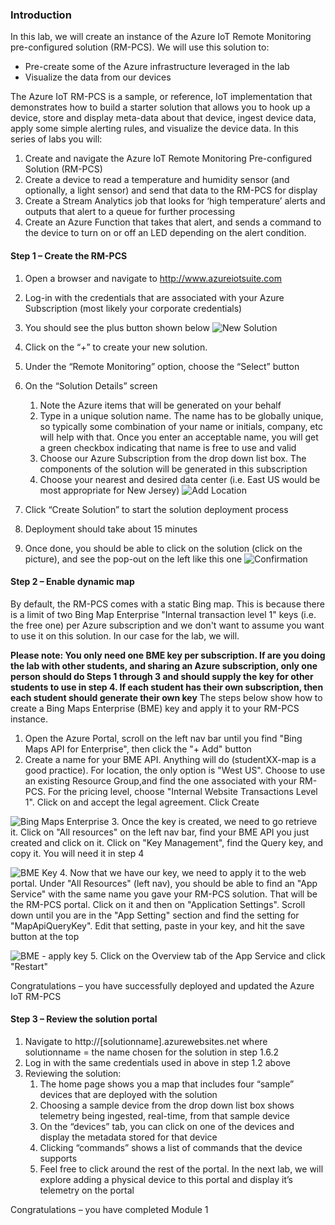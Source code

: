 ### Introduction

In this lab, we will create an instance of the Azure IoT Remote Monitoring pre-configured solution (RM-PCS).  We will use this solution to:
* Pre-create some of the Azure infrastructure leveraged in the lab
* Visualize the data from our devices


The Azure IoT RM-PCS is a sample, or reference, IoT implementation that demonstrates how to build a starter solution that allows you to hook up a device, store and display meta-data about that device, ingest device data, apply some simple alerting rules, and visualize the device data.
In this series of labs you will:

1.	Create and navigate the Azure IoT Remote Monitoring Pre-configured Solution (RM-PCS)
2.	Create a device to read a temperature and humidity sensor (and optionally, a light sensor) and send that data to the RM-PCS for display
3.	Create a Stream Analytics job that looks for ‘high temperature’ alerts and outputs that alert to a queue for further processing
4.	Create an Azure Function that takes that alert, and sends a command to the device to turn on or off an LED depending on the alert condition.


#### Step 1 – Create the RM-PCS
1.	Open a browser and navigate to http://www.azureiotsuite.com
2.	Log-in with the credentials that are associated with your Azure Subscription  (most likely your corporate credentials)
3.	You should see the plus button shown below
![New Solution](/images/m1NewSolution.png)


4.	Click on the “+” to create your new solution.
5.	Under the “Remote Monitoring” option, choose the “Select” button
6.	On the “Solution Details” screen
    1. 	Note the Azure items that will be generated on your behalf
    2. 	Type in a unique solution name.  The name has to be globally unique, so typically some combination of your name or     initials, company, etc will help with that.  Once you enter an acceptable name, you will get a green checkbox         indicating that name is free to use and valid
    3. 	Choose our Azure Subscription from the drop down list box.  The components of the solution will be generated in       this subscription
    4. 	Choose your nearest and desired data center (i.e.  East US would be most appropriate for New Jersey)
    ![Add Location](/images/m1EnterLocation.png)
 

7.	Click “Create Solution” to start the solution deployment process
8.	Deployment should take about 15 minutes
9.	Once done, you should be able to click on the solution (click on the picture), and see the pop-out on the left like this one
![Confirmation](/images/m1Confirmation.png)

#### Step 2 – Enable dynamic map

By default, the RM-PCS comes with a static Bing map.  This is because there is a limit of two Bing Map Enterprise "Internal transaction level 1" keys (i.e. the free one) per Azure subscription and we don't want to assume you want to use it on this solution.  In our case for the lab, we will.  

**Please note:  You only need one BME key per subscription.  If are you doing the lab with other students, and sharing an Azure subscription, only one person should do Steps 1 through 3 and should supply the key for other students to use in step 4.  If each student has their own subscription, then each student should generate their own key**
The steps below show how to create a Bing Maps Enterprise (BME) key and apply it to your RM-PCS instance.

1. Open the Azure Portal, scroll on the left nav bar until you find "Bing Maps API for Enterprise", then click the "+ Add" button
2. Create a name for your BME API.  Anything will do (studentXX-map is a good practice).  For location, the only option is "West US".  Choose to use an existing Resource Group,and find the one associated with your RM-PCS.  For the pricing level, choose "Internal Website Transactions Level 1".  Click on and accept the legal agreement.  Click Create

![Bing Maps Enterprise](/images/m1.bingmapsenterprise.jpg)
3. Once the key is created, we need to go retrieve it.  Click on "All resources" on the left nav bar, find your BME API you just created and click on it.  Click on "Key Management", find the Query key, and copy it.  You will need it in step 4

![BME Key](/images/m1.bingmapsenterprise-key.jpg)
4. Now that we have our key, we need to apply it to the web portal.  Under "All Resources" (left nav), you should be able to find an "App Service" with the same name you gave your RM-PCS solution.  That will be the RM-PCS portal.  Click on it and then on "Application Settings".  Scroll down until you are in the "App Setting" section and find the setting for "MapApiQueryKey".  Edit that setting, paste in your key, and hit the save button at the top

![BME - apply key](/images/m1.bingmapsenterprise-appsettings.jpg)
5. Click on the Overview tab of the App Service and click "Restart"

Congratulations – you have successfully deployed and updated the Azure IoT RM-PCS

#### Step 3 – Review the solution portal
1.	Navigate to http://\[solutionname\].azurewebsites.net where solutionname = the name chosen for the solution in step 1.6.2
2.	Log in with the same credentials used in above in step 1.2 above
3.	Reviewing the solution:
    1.	The home page shows you a map that includes four “sample” devices that are deployed with the solution
    2.	Choosing a sample device from the drop down list box shows telemetry being ingested, real-time, from that sample device
    3.	On the “devices” tab, you can click on one of the devices and display the metadata stored for that device
    4.	Clicking “commands” shows a list of commands that the device supports
    5.	Feel free to click around the rest of the portal.  In the next lab, we will explore adding a physical device to this portal and display it’s telemetry on the portal

Congratulations – you have completed Module 1


